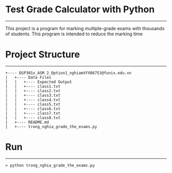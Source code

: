 # Test Grade Calculator with Python
***
This project is a program for marking multiple-grade exams with thousands of students. This program is intended to reduce the marking time

# Project Structure
***

    +---- DSP301x_ASM 2_Option1_nghiamtFX06753@funix.edu.vn
    |	+---- Data Files
    |	|	+---- Expected Output
    |	|	+---- class1.txt
    |	|	+---- class2.txt
    |	|	+---- class3.txt
    |	|	+---- class4.txt
    |	|	+---- class5.txt
    |	|	+---- class6.txt
    |	|	+---- class7.txt
    |	|	+---- class8.txt
    |	+---- README.md
    |	+---- trong_nghia_grade_the_exams.py
    	
# Run
***

```
> python trong_nghia_grade_the_exams.py
```
